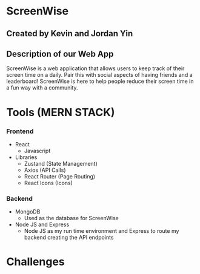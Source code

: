 # ScreenWise
## Created by Kevin and Jordan Yin

## Description of our Web App
ScreenWise is a web application that allows users to keep track of their screen time on a daily. Pair this with social aspects of having friends and a leaderboard! ScreenWise is here to help people reduce their screen time in a fun way with a community.

# Tools (MERN STACK)
### Frontend
- React
    - Javascript
- Libraries
    - Zustand (State Management)
    - Axios (API Calls)
    - React Router (Page Routing)
    - React Icons (Icons)
 
### Backend
- MongoDB
    - Used as the database for ScreenWise
- Node JS and Express
    - Node JS as my run time environment and Express to route my backend creating the API endpoints

# Challenges
